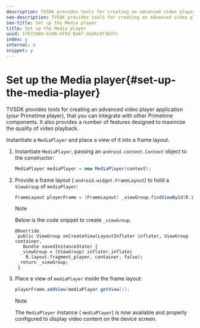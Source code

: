 ```yaml
---
description: TVSDK provides tools for creating an advanced video player application (your Primetime player), that you can integrate with other Primetime components. It also provides a number of features designed to maximize the quality of video playback.
seo-description: TVSDK provides tools for creating an advanced video player application (your Primetime player), that you can integrate with other Primetime components. It also provides a number of features designed to maximize the quality of video playback.
seo-title: Set up the Media player
title: Set up the Media player
uuid: 1f672484-b340-4f92-8a47-dad4c9f3b3fc
index: y
internal: n
snippet: y
---
```


# Set up the Media player{#set-up-the-media-player}

TVSDK provides tools for creating an advanced video player application (your Primetime player), that you can integrate with other Primetime components. It also provides a number of features designed to maximize the quality of video playback.

<!--<a id="section_1FE83A68DE624F20B52C0959851F5699"></a>-->

Instantiate a `MediaPlayer` and place a view of it into a frame layout.

1. Instantiate `MediaPlayer`, passing an `android.content.Context` object to the constructor: 

   ```java
   MediaPlayer mediaPlayer = new MediaPlayer(context);
   ```

1. Provide a frame layout ( `android.widget.FrameLayout`) to hold a `ViewGroup` of `mediaPlayer`: 

   ```java
   FrameLayout playerFrame = (FrameLayout) _viewGroup.findViewById(R.id.playerFrame);
   ```

   >[!NOTE]
   >
   >Below is the code snippet to create `_viewGroup`.

   ```
   @Override 
    public ViewGroup onCreateView(LayoutInflater inflater, ViewGroup container, 
      Bundle savedInstanceState) { 
     _viewGroup = (ViewGroup) inflater.inflate( 
       R.layout.fragment_player, container, false); 
     return _viewGroup; 
    }
   ```

1. Place a view of `mediaPlayer` inside the frame layout: 

   ```java
   playerFrame.addView(mediaPlayer.getView());
   ```

   >[!NOTE]
   >
   >The `MediaPlayer` instance ( `mediaPlayer`) is now available and properly configured to display video content on the device screen.

